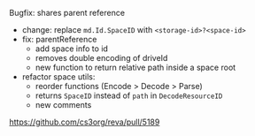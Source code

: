 Bugfix: shares parent reference

- change: replace `md.Id.SpaceID` with `<storage-id>?<space-id>`
- fix: parentReference
  - add space info to id
  - removes double encoding of driveId
  - new function to return relative path inside a space root
- refactor space utils:
  - reorder functions (Encode > Decode > Parse)
  - returns `SpaceID` instead of `path` in `DecodeResourceID`
  - new comments

https://github.com/cs3org/reva/pull/5189
